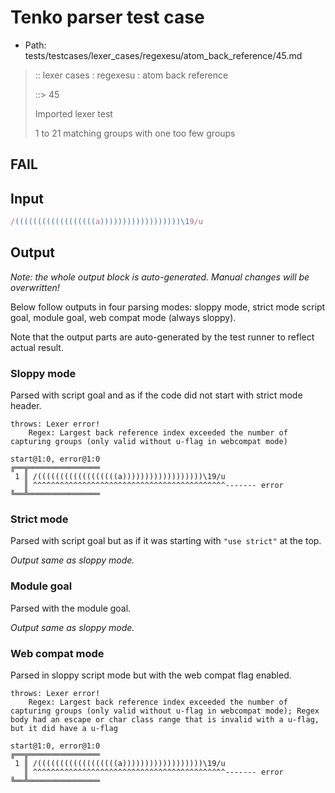 # Tenko parser test case

- Path: tests/testcases/lexer_cases/regexesu/atom_back_reference/45.md

> :: lexer cases : regexesu : atom back reference
>
> ::> 45
>
> Imported lexer test
>
> 1 to 21 matching groups with one too few groups

## FAIL

## Input

`````js
/((((((((((((((((((a))))))))))))))))))\19/u
`````

## Output

_Note: the whole output block is auto-generated. Manual changes will be overwritten!_

Below follow outputs in four parsing modes: sloppy mode, strict mode script goal, module goal, web compat mode (always sloppy).

Note that the output parts are auto-generated by the test runner to reflect actual result.

### Sloppy mode

Parsed with script goal and as if the code did not start with strict mode header.

`````
throws: Lexer error!
    Regex: Largest back reference index exceeded the number of capturing groups (only valid without u-flag in webcompat mode)

start@1:0, error@1:0
╔══╦════════════════
 1 ║ /((((((((((((((((((a))))))))))))))))))\19/u
   ║ ^^^^^^^^^^^^^^^^^^^^^^^^^^^^^^^^^^^^^^^^^^^------- error
╚══╩════════════════

`````

### Strict mode

Parsed with script goal but as if it was starting with `"use strict"` at the top.

_Output same as sloppy mode._

### Module goal

Parsed with the module goal.

_Output same as sloppy mode._

### Web compat mode

Parsed in sloppy script mode but with the web compat flag enabled.

`````
throws: Lexer error!
    Regex: Largest back reference index exceeded the number of capturing groups (only valid without u-flag in webcompat mode); Regex body had an escape or char class range that is invalid with a u-flag, but it did have a u-flag

start@1:0, error@1:0
╔══╦════════════════
 1 ║ /((((((((((((((((((a))))))))))))))))))\19/u
   ║ ^^^^^^^^^^^^^^^^^^^^^^^^^^^^^^^^^^^^^^^^^^^------- error
╚══╩════════════════

`````


